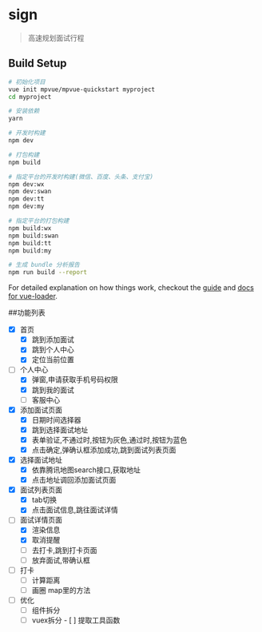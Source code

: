 ﻿# sign

> 高速规划面试行程

## Build Setup

``` bash
# 初始化项目
vue init mpvue/mpvue-quickstart myproject
cd myproject

# 安装依赖
yarn

# 开发时构建
npm dev

# 打包构建
npm build

# 指定平台的开发时构建(微信、百度、头条、支付宝)
npm dev:wx
npm dev:swan
npm dev:tt
npm dev:my

# 指定平台的打包构建
npm build:wx
npm build:swan
npm build:tt
npm build:my

# 生成 bundle 分析报告
npm run build --report
```

For detailed explanation on how things work, checkout the [guide](http://vuejs-templates.github.io/webpack/) and [docs for vue-loader](http://vuejs.github.io/vue-loader).

##功能列表
- [x] 首页
  - [x] 跳到添加面试
  - [x] 跳到个人中心
  - [x] 定位当前位置
- [ ] 个人中心
  - [x] 弹窗,申请获取手机号码权限
  - [x] 跳到我的面试
  - [ ] 客服中心

- [x] 添加面试页面
	- [x] 日期时间选择器
	- [x] 跳到选择面试地址
	- [x] 表单验证,不通过时,按钮为灰色,通过时,按钮为蓝色
	- [x] 点击确定,弹确认框添加成功,跳到面试列表页面
- [x] 选择面试地址
  - [x] 依靠腾讯地图search接口,获取地址
  - [x] 点击地址调回添加面试页面
- [x] 面试列表页面
	- [x] tab切换
	- [x] 点击面试信息,跳往面试详情
- [ ] 面试详情页面
  - [x] 渲染信息 
  - [x] 取消提醒
  - [ ] 去打卡,跳到打卡页面
  - [ ] 放弃面试,带确认框
- [ ] 打卡
  - [ ] 计算距离
  - [ ] 画圈 map里的方法
- [ ] 优化
  - [ ] 组件拆分
  - [ ] vuex拆分 - [ ] 提取工具函数

